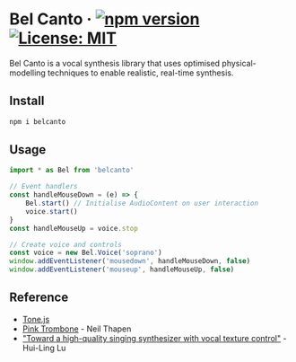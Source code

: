 # Bel Canto &middot; [![npm version](https://img.shields.io/npm/v/react.svg?style=flat)](https://www.npmjs.com/package/belcanto) [![License: MIT](https://img.shields.io/badge/License-MIT-yellow.svg)](https://opensource.org/licenses/MIT)

Bel Canto is a vocal synthesis library that uses optimised physical-modelling techniques to enable realistic, real-time synthesis.

## Install

```bash
npm i belcanto
```

## Usage

```js
import * as Bel from 'belcanto'

// Event handlers
const handleMouseDown = (e) => {
    Bel.start() // Initialise AudioContent on user interaction
    voice.start()
}
const handleMouseUp = voice.stop

// Create voice and controls
const voice = new Bel.Voice('soprano')
window.addEventListener('mousedown', handleMouseDown, false)
window.addEventListener('mouseup', handleMouseUp, false)


```

## Reference
- [Tone.js](https://github.com/Tonejs/Tone.js)
- [Pink Trombone](https://dood.al/pinktrombone/) - Neil Thapen
- ["Toward a high-quality singing synthesizer with vocal texture control"](https://ccrma.stanford.edu/~vickylu/thesis/) - Hui-Ling Lu
